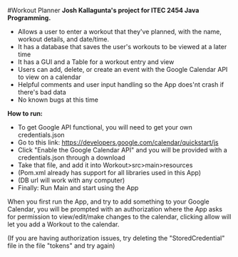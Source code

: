 #Workout Planner 
**Josh Kallagunta's project for ITEC 2454 Java Programming.**

- Allows a user to enter a workout that they've planned, with the name, workout details, and date/time.
- It has a database that saves the user's workouts to be viewed at a later time 
- It has a GUI and a Table for a workout entry and view 
- Users can add, delete, or create an event with the Google Calendar API to view on a calendar
- Helpful comments and user input handling so the App does'nt crash if there's bad data
- No known bugs at this time 

**How to run:** 

- To get Google API functional, you will need to get your own credentials.json
- Go to this link: https://developers.google.com/calendar/quickstart/js 
- Click "Enable the Google Calendar API" and you will be provided with a credentials.json through a download 
- Take that file, and add it into Workout>src>main>resources
- (Pom.xml already has support for all libraries used in this App)
- (DB url will work with any computer)
- Finally: Run Main and start using the App

When you first run the App, and try to add something to your Google Calendar, you will be prompted with 
an authorization where the App asks for permission to view/edit/make changes to the calendar,
clicking allow will let you add a Workout to the calendar. 

(If you are having authorization issues, try deleting the "StoredCredential" file in the file "tokens" and try again)




